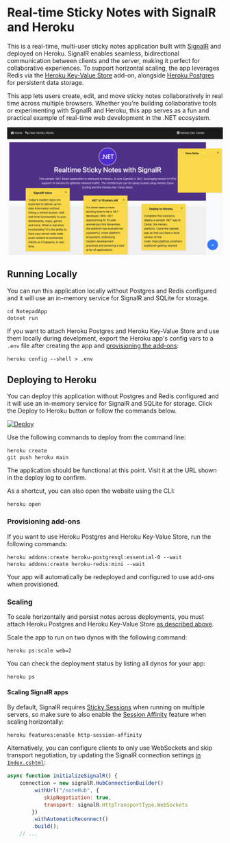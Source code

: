 # Real-time Sticky Notes with SignalR and Heroku

This is a real-time, multi-user sticky notes application built with [SignalR](https://dotnet.microsoft.com/en-us/apps/aspnet/signalr) and deployed on Heroku. SignalR enables seamless, bidirectional communication between clients and the server, making it perfect for collaborative experiences. To support horizontal scaling, the app leverages Redis via the [Heroku Key-Value Store](https://devcenter.heroku.com/articles/heroku-redis) add-on, alongside [Heroku Postgres](https://www.heroku.com/postgres) for persistent data storage. 

This app lets users create, edit, and move sticky notes collaboratively in real time across multiple browsers. Whether you're building collaborative tools or experimenting with SignalR and Heroku, this app serves as a fun and practical example of real-time web development in the .NET ecosystem.

<img src="Images/NotepadApp.png"/>

## Running Locally

You can run this application locally without Postgres and Redis configured and it will use an in-memory service for SignalR and SQLite for storage. 

```
cd NotepadApp
dotnet run
```

If you want to attach Heroku Postgres and Heroku Key-Value Store and use them locally during develpment, export the Heroku app's config vars to a `.env` file after creating the app and [provisioning the add-ons](#provision-add-ons):

```
heroku config --shell > .env
```

## Deploying to Heroku

You can deploy this application without Postgres and Redis configured and it will use an in-memory service for SignalR and SQLite for storage. Click the Deploy to Heroku button or follow the commands below. 

[![Deploy](https://www.herokucdn.com/deploy/button.svg)](https://www.heroku.com/deploy)

Use the following commands to deploy from the command line:

```
heroku create
git push heroku main
```

The application should be functional at this point. Visit it at the URL shown in the deploy log to confirm.

As a shortcut, you can also open the website using the CLI:

```
heroku open
```

### Provisioning add-ons

If you want to use Heroku Postgres and Heroku Key-Value Store, run the following commands:

```
heroku addons:create heroku-postgresql:essential-0 --wait
heroku addons:create heroku-redis:mini --wait
```

Your app will automatically be redeployed and configured to use add-ons when provisioned.

### Scaling

To scale horizontally and persist notes across deployments, you must attach Heroku Postgres and Heroku Key-Value Store [as described above](#provision-add-ons).

Scale the app to run on two dynos with the following command:

```
heroku ps:scale web=2
```

You can check the deployment status by listing all dynos for your app:

```
heroku ps
```

#### Scaling SignalR apps

By default, SignalR requires [Sticky Sessions](https://learn.microsoft.com/en-us/aspnet/core/signalr/scale?view=aspnetcore-9.0#sticky-sessions) when running on multiple servers, so make sure to also enable the [Session Affinity](https://devcenter.heroku.com/articles/session-affinity#enable-session-affinity) feature when scaling horizontally:

```
heroku features:enable http-session-affinity
```

Alternatively, you can configure clients to only use WebSockets and skip transport negotiation, by updating the SignalR connection settings [in `Index.cshtml`](/NotepadApp/Pages/Index.cshtml):

```javascript
async function initializeSignalR() {
    connection = new signalR.HubConnectionBuilder()
        .withUrl("/noteHub", {
            skipNegotiation: true,
            transport: signalR.HttpTransportType.WebSockets
        })
        .withAutomaticReconnect()
        .build();
    // ...
```
